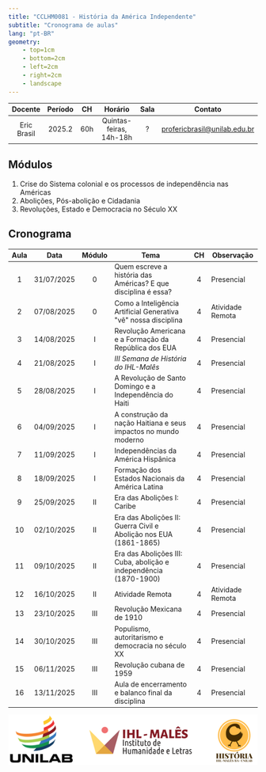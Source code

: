 ```yaml
---
title: "CCLHM0081 - História da América Independente"
subtitle: "Cronograma de aulas"
lang: "pt-BR"
geometry:
    - top=1cm
    - bottom=2cm
    - left=2cm
    - right=2cm
    - landscape
---
```


| Docente     | Período | CH  | Horário           | Sala | Contato                       |
|:-----------:|:-------:|:---:|:-----------------:|:----:|:-----------------------------:|
| Eric Brasil | 2025.2  | 60h | Quintas-feiras, 14h-18h  | ?    | profericbrasil@unilab.edu.br |

## Módulos

1. Crise do Sistema colonial e os processos de independência nas Américas  
2. Abolições, Pós-abolição e Cidadania  
3. Revoluções, Estado e Democracia no Século XX  

## Cronograma

| Aula | Data       | Módulo | Tema                                                                 | CH | Observação |
|:----:|------------|:------:|----------------------------------------------------------------------|:--:|------------|
| 1    | 31/07/2025 | 0      | Quem escreve a história das Américas? E que disciplina é essa?       | 4  | Presencial |
| 2    | 07/08/2025 | 0      | Como a Inteligência Artificial Generativa "vê" nossa disciplina      | 4  | Atividade Remota     |
| 3    | 14/08/2025 | I      | Revolução Americana e a Formação da República dos EUA                | 4  | Presencial |
| 4    | 21/08/2025 | I      | *III Semana de História do IHL-Malês*                                | 4  | Presencial |
| 5    | 28/08/2025 | I      | A Revolução de Santo Domingo e a Independência do Haiti              | 4  | Presencial |
| 6    | 04/09/2025 | I      | A construção da nação Haitiana e seus impactos no mundo moderno      | 4  | Presencial |
| 7    | 11/09/2025 | I      | Independências da América Hispânica                                  | 4  | Presencial |
| 8    | 18/09/2025 | I      | Formação dos Estados Nacionais da América Latina                     | 4  | Presencial |
| 9    | 25/09/2025 | II     | Era das Abolições I: Caribe                                          | 4  | Presencial |
|10    | 02/10/2025 | II     | Era das Abolições II: Guerra Civil e Abolição nos EUA (1861-1865)    | 4  | Presencial |
|11    | 09/10/2025 | II     | Era das Abolições III: Cuba, abolição e independência (1870-1900)    | 4  | Presencial |
|12    | 16/10/2025 | II     | Atividade Remota                                                     | 4  | Atividade Remota     |
|13    | 23/10/2025 | III     | Revolução Mexicana de 1910                                           | 4  | Presencial |
|14    | 30/10/2025 | III    | Populismo, autoritarismo e democracia no século XX                   | 4  | Presencial |
|15    | 06/11/2025 | III    | Revolução cubana de 1959                                             | 4  | Presencial |
|16    | 13/11/2025 | III    | Aula de encerramento e balanco final da disciplina                   | 4  | Presencial |

![](banner_logos_hist.png)
